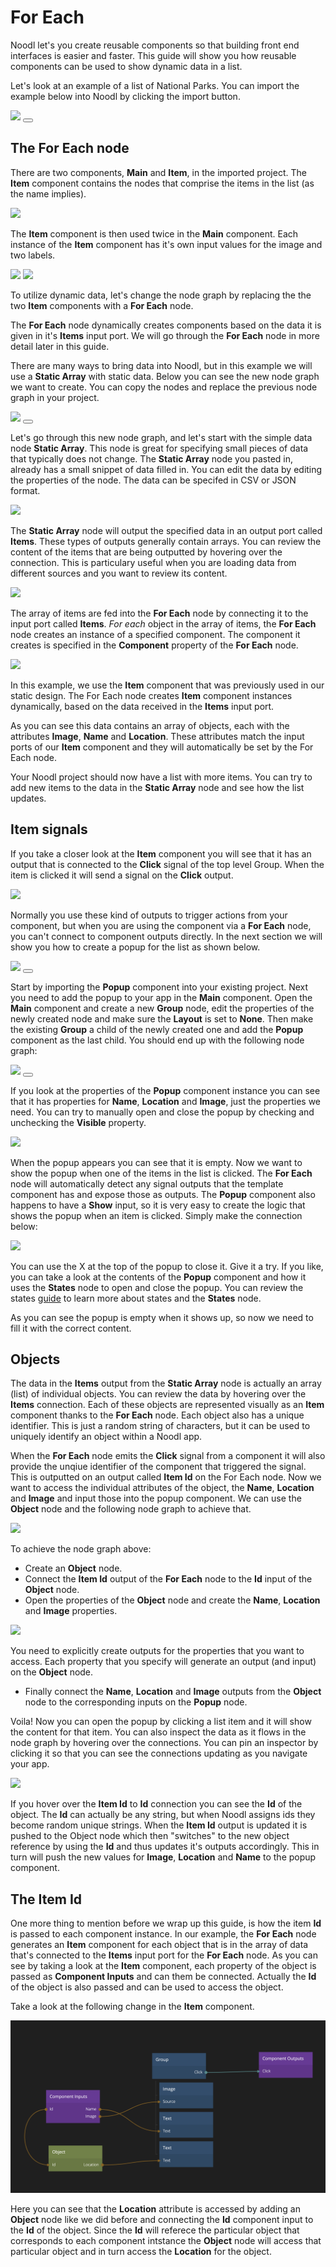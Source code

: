 # For Each

Noodl let's you create reusable components so that building front end interfaces is easier and faster. This guide will show you how reusable components can be used to show dynamic data in a list. 

Let's look at an example of a list of National Parks. You can import the example below into Noodl by clicking the import button.

<div class="ndl-images">
    <img src="/guides/for-each/screen.png" class="ndl-image small"></img>   
    <button class="ndl-import-button" onClick='importIntoNoodl("guides/for-each/project-v2.zip",{name:"For Each Guide",thumb:"guides/for-each/screen.png"})'></button>
</div>

## The For Each node

There are two components, **Main** and **Item**, in the imported project. The **Item** component contains the nodes that comprise the items in the list (as the name implies).

<div class="ndl-images">
    <img src="/guides/for-each/item-comp.png" class="ndl-image large"></img>  
</div>

The **Item** component is then used twice in the **Main** component. Each instance of the **Item** component has it's own input values for the image and two labels.

<div class="ndl-images">
    <img src="/guides/for-each/main-comp.png" class="ndl-image med"></img>  
     <img src="/guides/for-each/item-props.png" class="ndl-image small"></img>  
</div>

To utilize dynamic data, let's change the node graph by replacing the the two **Item** components with a **For Each** node.

The **For Each** node dynamically creates components based on the data it is given in it's **Items** input port. We will go through the **For Each** node in more detail later in this guide.

There are many ways to bring data into Noodl, but in this example we will use a **Static Array** with static data.
Below you can see the new node graph we want to create. You can copy the nodes and replace the previous node graph in your project.

<div class="ndl-images">
    <img src="/guides/for-each/for-each-nodes.png" class="ndl-image med"></img>  
     <button class="ndl-copy-nodes-button" onClick='copyJsonToClipboard({"nodes":[{"id":"c742d550-e134-e5ad-c6c3-0466ab68e456","type":"Group","x":430.22076842300993,"y":360.61425173633353,"parameters":{"backgroundColor":"#FFFFFF","scrollBehavior":"native","scrollEnabled":true},"ports":[],"children":[{"id":"26ca28ad-bc2c-43fe-e75d-95f8394e99d1","type":"For Each","x":450.22076842300993,"y":406.61425173633353,"parameters":{"template":"/Item"},"ports":[],"children":[]}]},{"id":"cdc83bfe-8962-cd05-7ac8-9e3c479d6aa0","type":"Static Data","x":158.22076842300993,"y":409.61425173633353,"parameters":{"csv":"","type":"json","json":"[\n     {\n        \"Image\":\"https://upload.wikimedia.org/wikipedia/commons/thumb/a/af/Grand_Canyon_view_from_Pima_Point_2010.jpg/460px-Grand_Canyon_view_from_Pima_Point_2010.jpg\",\n        \"Name\":\"Grand Canyon\",\n        \"Location\":\"Arizona,USA\"\n    },   \n    {\n        \"Image\":\"https://upload.wikimedia.org/wikipedia/commons/thumb/1/13/Tunnel_View%2C_Yosemite_Valley%2C_Yosemite_NP_-_Diliff.jpg/568px-Tunnel_View%2C_Yosemite_Valley%2C_Yosemite_NP_-_Diliff.jpg\",\n        \"Name\":\"Yosemite\",\n        \"Location\":\"California,USA\"\n    },\n    {\n        \"Image\":\"https://upload.wikimedia.org/wikipedia/commons/thumb/c/c9/YellowstonefallJUN05.JPG/500px-YellowstonefallJUN05.JPG\",\n        \"Name\":\"Yellowstone\",\n        \"Location\":\"Idaho, USA\"\n    },\n    {\n        \"Image\":\"https://upload.wikimedia.org/wikipedia/commons/thumb/1/10/Zion_angels_landing_view.jpg/568px-Zion_angels_landing_view.jpg\",\n        \"Name\":\"Zion National Park\",\n        \"Location\":\"Utah, USA\"\n    },\n    {\n        \"Image\":\"https://upload.wikimedia.org/wikipedia/commons/thumb/9/9c/Hvannadalshnjukur-Vatnajokull_National_Park.JPG/568px-Hvannadalshnjukur-Vatnajokull_National_Park.JPG\",\n        \"Name\":\"Vatnajökull\",\n        \"Location\":\"Iceland\"\n    }\n    \n]"},"ports":[],"children":[]}],"connections":[{"fromId":"cdc83bfe-8962-cd05-7ac8-9e3c479d6aa0","fromProperty":"items","toId":"26ca28ad-bc2c-43fe-e75d-95f8394e99d1","toProperty":"items"}]})'></button>
</div>

Let's go through this new node graph, and let's start with the simple data node **Static Array**. This node is great for specifying small pieces of data that typically does not change. The **Static Array** node you pasted in, already has a small snippet of data filled in. You can edit the data by editing the properties of the node. The data can be specifed in CSV or JSON format.

<div class="ndl-images">
    <img src="/guides/for-each/static-array.gif" class="ndl-image large"></img>  
</div>

The **Static Array** node will output the specified data in an output port called **Items**. These types of outputs generally contain arrays. You can review the content of the items that are being outputted by hovering over the connection. This is particulary useful when you are loading data from different sources and you want to review its content.

<div class="ndl-images">
    <img src="/guides/for-each/hover-data.png" class="ndl-image large"></img>  
</div>

The array of items are fed into the **For Each** node by connecting it to the input port called **Items**.
_For each_ object in the array of items, the **For Each** node creates an instance of a specified component. The component it creates is specified in the **Component** property of the **For Each** node.

<div class="ndl-images">
    <img src="/guides/for-each/for-each-props.png" class="ndl-image med"></img>  
</div>

In this example, we use the **Item** component that was previously used in our static design. The For Each node creates **Item** component instances dynamically, based on the data received in the **Items** input port.

As you can see this data contains an array of objects, each with the attributes **Image**, **Name** and **Location**. These attributes match the input ports of our **Item** component and they will automatically be set by the For Each node.

Your Noodl project should now have a list with more items. You can try to add new items to the data in the **Static Array** node and see how the list updates.

## Item signals

If you take a closer look at the **Item** component you will see that it has an output that is connected to the **Click** signal of the top level Group. When the item is clicked it will send a signal on the **Click** output.

<div class="ndl-images">
    <img src="/guides/for-each/item-click.png" class="ndl-image large"></img>  
</div>

Normally you use these kind of outputs to trigger actions from your component, but when you are using the component via a **For Each** node, you can't connect to component outputs directly. In the next section we will show you how to create a popup for the list as shown below.

<div class="ndl-images">
    <img src="/guides/for-each/popup.gif" class="ndl-image small"></img>   
    <button class="ndl-import-button" onClick='importIntoNoodl("guides/for-each/popup-v2.zip")'></button>
</div>

Start by importing the **Popup** component into your existing project. Next you need to add the popup to your app in the **Main** component. Open the **Main** component and create a new **Group** node, edit the properties of the newly created node and make sure the **Layout** is set to **None**. Then make the existing **Group** a child of the newly created one and add the **Popup** component as the last child. You should end up with the following node graph:

<div class="ndl-images">
    <img src="/guides/for-each/popup-added.png" class="ndl-image med"></img>  
     <button class="ndl-copy-nodes-button" onClick='copyJsonToClipboard({"nodes":[{"id":"caeb1584-3743-a478-3a77-250e8df36e77","type":"Static Data","x":211.4379259824135,"y":213.128734486496,"parameters":{"csv":"","type":"json","json":"[\n     {\n        \"Image\":\"https://upload.wikimedia.org/wikipedia/commons/thumb/a/af/Grand_Canyon_view_from_Pima_Point_2010.jpg/460px-Grand_Canyon_view_from_Pima_Point_2010.jpg\",\n        \"Name\":\"Grand Canyon\",\n        \"Location\":\"Arizona,USA\"\n    },   \n    {\n        \"Image\":\"https://upload.wikimedia.org/wikipedia/commons/thumb/1/13/Tunnel_View%2C_Yosemite_Valley%2C_Yosemite_NP_-_Diliff.jpg/568px-Tunnel_View%2C_Yosemite_Valley%2C_Yosemite_NP_-_Diliff.jpg\",\n        \"Name\":\"Yosemite\",\n        \"Location\":\"California,USA\"\n    },\n    {\n        \"Image\":\"https://upload.wikimedia.org/wikipedia/commons/thumb/c/c9/YellowstonefallJUN05.JPG/500px-YellowstonefallJUN05.JPG\",\n        \"Name\":\"Yellowstone\",\n        \"Location\":\"Idaho, USA\"\n    },\n    {\n        \"Image\":\"https://upload.wikimedia.org/wikipedia/commons/thumb/1/10/Zion_angels_landing_view.jpg/568px-Zion_angels_landing_view.jpg\",\n        \"Name\":\"Zion National Park\",\n        \"Location\":\"Utah, USA\"\n    },\n    {\n        \"Image\":\"https://upload.wikimedia.org/wikipedia/commons/thumb/9/9c/Hvannadalshnjukur-Vatnajokull_National_Park.JPG/568px-Hvannadalshnjukur-Vatnajokull_National_Park.JPG\",\n        \"Name\":\"Vatnajökull\",\n        \"Location\":\"Iceland\"\n    }\n    \n]"},"ports":[],"children":[]},{"id":"09a4bbba-549a-038c-eb44-cae7abf16282","type":"Group","x":416.27564730568224,"y":117.46288089582201,"parameters":{"flexDirection":"none"},"ports":[],"children":[{"id":"4e4d41b2-0201-7ca4-2f7f-eab7a0431620","type":"Group","x":436.27564730568224,"y":163.46288089582202,"parameters":{"backgroundColor":"#FFFFFF","scrollBehavior":"native","scrollEnabled":true},"ports":[],"children":[{"id":"664c48be-1895-728c-3826-2fe08dfbe593","type":"For Each","x":456.27564730568224,"y":209.46288089582202,"parameters":{"template":"/Item"},"ports":[],"children":[]}]},{"id":"25aa2e6a-7add-a52c-275b-24206f595b74","type":"/Popup","x":436.27564730568224,"y":291.462880895822,"parameters":{},"ports":[],"children":[]}]}],"connections":[{"fromId":"caeb1584-3743-a478-3a77-250e8df36e77","fromProperty":"items","toId":"664c48be-1895-728c-3826-2fe08dfbe593","toProperty":"items"}]})'></button>
</div>

If you look at the properties of the **Popup** component instance you can see that it has properties for **Name**, **Location** and **Image**, just the properties we need. You can try to manually open and close the popup by checking and unchecking the **Visible** property.

<div class="ndl-images">
    <img src="/guides/for-each/popup-props.png" class="ndl-image small"></img>  
</div>

When the popup appears you can see that it is empty. Now we want to show the popup when one of the items in the list is clicked. The **For Each** node will automatically detect any signal outputs that the template component has and expose those as outputs. The **Popup** component also happens to have a **Show** input, so it is very easy to create the logic that shows the popup when an item is clicked. Simply make the connection below:

<div class="ndl-images">
    <img src="/guides/for-each/click-to-show.png" class="ndl-image large"></img>  
</div>

You can use the X at the top of the popup to close it. Give it a try. If you like, you can take a look at the contents of the **Popup** component and how it uses the **States** node to open and close the popup. You can review the states [guide](/guides/states.md) to learn more about states and the **States** node.

As you can see the popup is empty when it shows up, so now we need to fill it with the correct content.

## Objects

The data in the **Items** output from the **Static Array** node is actually an array (list) of individual objects. You can review the data by hovering over the **Items** connection. Each of these objects are represented visually as an **Item** component thanks to the **For Each** node. Each object also has a unique identifier. This is just a random string of characters, but it can be used to uniquely identify an object within a Noodl app.

When the **For Each** node emits the **Click** signal from a component it will also provide the unqiue identifier of the component that triggered the signal. This is outputted on an output called **Item Id** on the For Each node. Now we want to access the individual attributes of the object, the **Name**, **Location** and **Image** and input those into the popup component. We can use the **Object** node and the following node graph to achieve that.

<div class="ndl-images">
    <img src="/guides/for-each/object-node.png" class="ndl-image large"></img>  
</div>

To achieve the node graph above:

- Create an **Object** node.
- Connect the **Item Id** output of the **For Each** node to the **Id** input of the **Object** node.
- Open the properties of the **Object** node and create the **Name**, **Location** and **Image** properties.

<div class="ndl-images">
    <img src="/guides/for-each/object-props.gif" class="ndl-image large"></img>  
</div>

You need to explicitly create outputs for the properties that you want to access. Each property that you specify will generate an output (and input) on the **Object** node.

- Finally connect the **Name**, **Location** and **Image** outputs from the **Object** node to the corresponding inputs on the **Popup** node.

Voila! Now you can open the popup by clicking a list item and it will show the content for that item. You can also inspect the data as it flows in the node graph by hovering over the connections. You can pin an inspector by clicking it so that you can see the connections updating as you navigate your app.

<div class="ndl-images">
    <img src="/guides/for-each/props-updating.gif" class="ndl-image large"></img>  
</div>

If you hover over the **Item Id** to **Id** connection you can see the **Id** of the object. The **Id** can actually be any string, but when Noodl assigns ids they become random unique strings. When the **Item Id** output is updated it is pushed to the Object node which then "switches" to the new object reference by using the **Id** and thus updates it's outputs accordingly. This in turn will push the new values for **Image**, **Location** and **Name** to the popup component.

## The Item Id

One more thing to mention before we wrap up this guide, is how the item **Id** is passed to each component instance. In our example, the **For Each** node generates an **Item** component for each object that is in the array of data that's connected to the **Items** input port for the **For Each** node. As you can see by taking a look at the **Item** component, each property of the object is passed as **Component Inputs** and can them be connected. Actually the **Id** of the object is also passed and can be used to access the object.

Take a look at the following change in the **Item** component.

<div class="ndl-images">
    <img src="/guides/for-each/for-each-item.png" class="ndl-image large"></img>  
</div>

Here you can see that the **Location** attribute is accessed by adding an **Object** node like we did before and connecting the **Id** component input to the **Id** of the object. Since the **Id** will referece the particular object that corresponds to each component intstance the **Object** node will access that particular object and in turn access the **Location** for the object.
